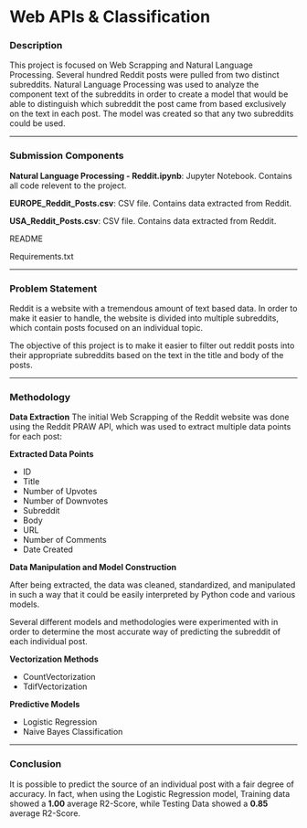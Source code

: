 # Web APIs & Classification

### Description

This project is focused on Web Scrapping and Natural Language Processing. Several hundred Reddit posts were pulled from two distinct subreddits. Natural Language Processing was used to analyze the component text of the subreddits in order to create a model that would be able to distinguish which subreddit the post came from based exclusively on the text in each post. The model was created so that any two subreddits could be used.

- - - - - - - - - - - - - - - - - - - - - - - - - - - - - - - - - - - - - - - - - - - - - - - - - - - - - - 

### Submission Components

**Natural Language Processing - Reddit.ipynb**: Jupyter Notebook. Contains all code relevent to the project.

**EUROPE_Reddit_Posts.csv**: CSV file. Contains data extracted from Reddit. 

**USA_Reddit_Posts.csv**: CSV file. Contains data extracted from Reddit.

README

Requirements.txt

- - - - - - - - - - - - - - - - - - - - - - - - - - - - - - - - - - - - - - - - - - - - - - - - - - - - - - 

### Problem Statement

Reddit is a website with a tremendous amount of text based data. In order to make it easier to handle, the website is divided into multiple subreddits, which contain posts focused on an individual topic.

The objective of this project is to make it easier to filter out reddit posts into their appropriate subreddits based on the text in the title and body of the posts. 

- - - - - - - - - - - - - - - - - - - - - - - - - - - - - - - - - - - - - - - - - - - - - - - - - - - - - - 

### Methodology 

**Data Extraction**
The initial Web Scrapping of the Reddit website was done using the Reddit PRAW API, which was used to extract multiple data points for each post:

**Extracted Data Points**
- ID
- Title
- Number of Upvotes
- Number of Downvotes
- Subreddit
- Body
- URL
- Number of Comments
- Date Created

**Data Manipulation and Model Construction**

After being extracted, the data was cleaned, standardized, and manipulated in such a way that it could be easily interpreted by Python code and various models.

Several different models and methodologies were experimented with in order to determine the most accurate way of predicting the subreddit of each individual post. 

**Vectorization Methods**
- CountVectorization
- TdifVectorization

**Predictive Models**
- Logistic Regression
- Naive Bayes Classification

- - - - - - - - - - - - - - - - - - - - - - - - - - - - - - - - - - - - - - - - - - - - - - - - - - - - - - 

### Conclusion 

It is possible to predict the source of an individual post with a fair degree of accuracy. In fact, when using the Logistic Regression model, Training data showed a **1.00** average R2-Score, while Testing Data showed a **0.85** average R2-Score.

